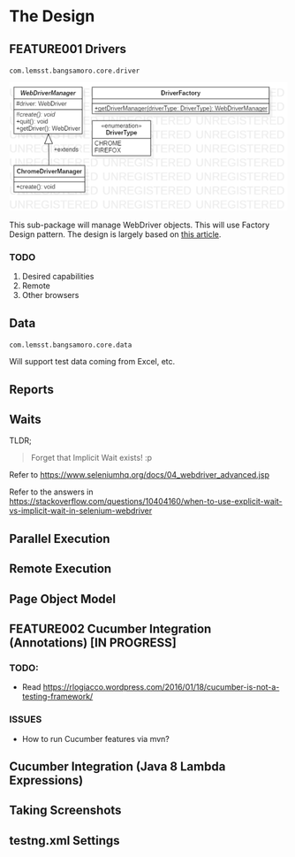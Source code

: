 # The Design

## FEATURE001 Drivers

`com.lemsst.bangsamoro.core.driver`

![](imgs/ph.lemsst.bangsamoro.core.driver.png)

This sub-package will manage WebDriver objects. This will use Factory Design pattern. The design is largely based on [this article](https://www.logigear.com/blog/test-automation/building-a-selenium-framework-from-a-to-z/).

### TODO

1. Desired capabilities
2. Remote
3. Other browsers

## Data 

`com.lemsst.bangsamoro.core.data`

Will support test data coming from Excel, etc.

## Reports

## Waits

TLDR;

> Forget that Implicit Wait exists! :p

Refer to https://www.seleniumhq.org/docs/04_webdriver_advanced.jsp

Refer to the answers in https://stackoverflow.com/questions/10404160/when-to-use-explicit-wait-vs-implicit-wait-in-selenium-webdriver

## Parallel Execution

## Remote Execution

## Page Object Model

## FEATURE002 Cucumber Integration (Annotations) [IN PROGRESS]

### TODO:
- Read https://rlogiacco.wordpress.com/2016/01/18/cucumber-is-not-a-testing-framework/

### ISSUES
- How to run Cucumber features via mvn?

## Cucumber Integration (Java 8 Lambda Expressions)

## Taking Screenshots

## testng.xml Settings
